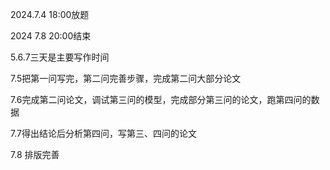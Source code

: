 2024.7.4 18:00放题

2024 7.8 20:00结束

5.6.7三天是主要写作时间

7.5把第一问写完，第二问完善步骤，完成第二问大部分论文

7.6完成第二问论文，调试第三问的模型，完成部分第三问的论文，跑第四问的数据

7.7得出结论后分析第四问，写第三、四问的论文

7.8 排版完善